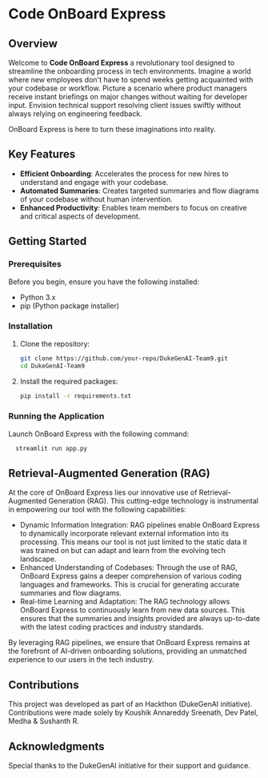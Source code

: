 # Code OnBoard Express

## Overview

Welcome to **Code OnBoard Express** a revolutionary tool designed to streamline the onboarding process in tech environments. Imagine a world where new employees don't have to spend weeks getting acquainted with your codebase or workflow. Picture a scenario where product managers receive instant briefings on major changes without waiting for developer input. Envision technical support resolving client issues swiftly without always relying on engineering feedback.

OnBoard Express is here to turn these imaginations into reality.

## Key Features

- **Efficient Onboarding**: Accelerates the process for new hires to understand and engage with your codebase.
- **Automated Summaries**: Creates targeted summaries and flow diagrams of your codebase without human intervention.
- **Enhanced Productivity**: Enables team members to focus on creative and critical aspects of development.

## Getting Started

### Prerequisites

Before you begin, ensure you have the following installed:
- Python 3.x
- pip (Python package installer)

### Installation

1. Clone the repository:
   
   ```bash
   git clone https://github.com/your-repo/DukeGenAI-Team9.git
   cd DukeGenAI-Team9
   ```

2. Install the required packages:
   
   ```bash
   pip install -r requirements.txt
   ```
### Running the Application

Launch OnBoard Express with the following command:

 ```bash
   streamlit run app.py
 ```
## Retrieval-Augmented Generation (RAG)

At the core of OnBoard Express lies our innovative use of Retrieval-Augmented Generation (RAG). This cutting-edge technology is instrumental in empowering our tool with the following capabilities:

- Dynamic Information Integration: RAG pipelines enable OnBoard Express to dynamically incorporate relevant external information into its processing. This means our tool is not just limited to the static data it was trained on but can adapt and learn from the evolving tech landscape.
- Enhanced Understanding of Codebases: Through the use of RAG, OnBoard Express gains a deeper comprehension of various coding languages and frameworks. This is crucial for generating accurate summaries and flow diagrams.
- Real-time Learning and Adaptation: The RAG technology allows OnBoard Express to continuously learn from new data sources. This ensures that the summaries and insights provided are always up-to-date with the latest coding practices and industry standards.

By leveraging RAG pipelines, we ensure that OnBoard Express remains at the forefront of AI-driven onboarding solutions, providing an unmatched experience to our users in the tech industry.

## Contributions

This project was developed as part of an Hackthon (DukeGenAI initiative). Contributions were made solely by Koushik Annareddy Sreenath, Dev Patel, Medha & Sushanth R.

## Acknowledgments
Special thanks to the DukeGenAI initiative for their support and guidance.



